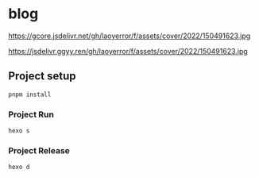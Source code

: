 # blog

https://gcore.jsdelivr.net/gh/laoyerror/f/assets/cover/2022/150491623.jpg

https://jsdelivr.ggyy.ren/gh/laoyerror/f/assets/cover/2022/150491623.jpg

## Project setup
```
pnpm install
```

### Project Run
```
hexo s
```

### Project Release
```
hexo d
```
